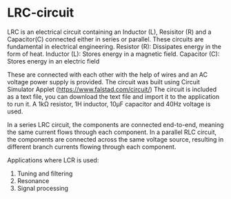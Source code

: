 # LRC-circuit

LRC is an electrical circuit containing an Inductor (L), Resisitor (R) and a Capacitor(C) connected either in series or parallel. These circuits are fundamental in electrical engineering.
Resistor (R): Dissipates energy in the form of heat.
Inductor (L): Stores energy in a magnetic field.
Capacitor (C): Stores energy in an electric field

These are connected with each other with the help of wires and an AC voltage power supply is provided. 
The circuit was built using Circuit Simulator Applet (https://www.falstad.com/circuit/)
The circuit is included as a text file, you can download the text file and import it to the application to run it. 
A 1kΩ resistor, 1H inductor, 10µF capacitor and 40Hz voltage is used.

In a series LRC circuit, the components are connected end-to-end, meaning the same current flows through each component. 
In a parallel RLC circuit, the components are connected across the same voltage source, resulting in different branch currents flowing through each component. 

Applications where LCR is used:
1. Tuning and filtering
2. Resonance
3. Signal processing 
